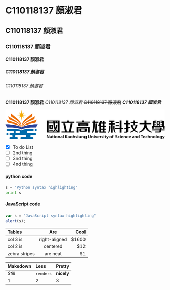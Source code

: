 # C110118137 顏淑君
## C110118137 顏淑君
### C110118137 顏淑君
#### C110118137 顏淑君
##### C110118137 顏淑君
###### C110118137 顏淑君

**C110118137 顏淑君**
*C110118137 顏淑君*
~~C110118137 顏淑君~~
***C110118137 顏淑君***

![NKUST](NKUST.png "高科大")

- [x] To do List
- [ ] 2nd thing
- [ ] 3nd thing
- [ ] 4nd thing

#### python code 
```python
s = "Python syntax highlighting"
print s
```

#### JavaScript code 
```js
var s = "JavaScript syntax highlighting"
alert(s);
```

| Tables | Are | Cool |
| :-----| :----: | ----: |
| col 3 is | right-aligned | $1600 |
| col 2 is | centered | $12 |
| zebra stripes | are neat | $1 |

| Makedown | Less | Pretty |
| :-----| :---- | :---- |
| *Still* | `renders` | **nicely** |
| 1 | 2 | 3 |
